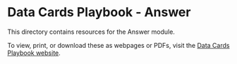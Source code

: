 # Data Cards Playbook - Answer

This directory contains resources for the Answer module.

To view, print, or download these as webpages or PDFs, visit the
[Data Cards Playbook website](https://sites.research.google/datacardsplaybook).
